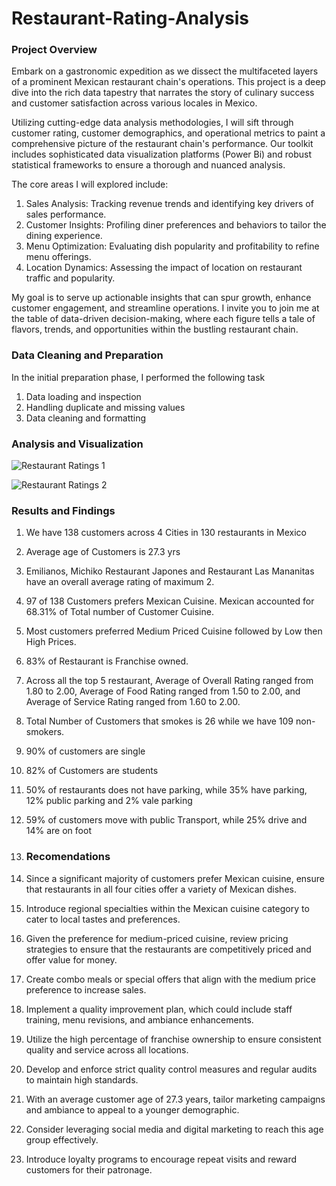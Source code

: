 # Restaurant-Rating-Analysis

### Project Overview
Embark on a gastronomic expedition as we dissect the multifaceted layers of a prominent Mexican restaurant chain's operations. This project is a deep dive into the rich data tapestry that narrates the story of culinary success and customer satisfaction across various locales in Mexico.

Utilizing cutting-edge data analysis methodologies, I will sift through customer rating, customer demographics, and operational metrics to paint a comprehensive picture of the restaurant chain's performance. Our toolkit includes sophisticated data visualization platforms (Power Bi) and robust statistical frameworks to ensure a thorough and nuanced analysis.

The core areas I will explored include:

 1. Sales Analysis: Tracking revenue trends and identifying key drivers of sales performance.
 2. Customer Insights: Profiling diner preferences and behaviors to tailor the dining experience.
 3. Menu Optimization: Evaluating dish popularity and profitability to refine menu offerings.
 4. Location Dynamics: Assessing the impact of location on restaurant traffic and popularity.

My goal is to serve up actionable insights that can spur growth, enhance customer engagement, and streamline operations. I invite you to join me at the table of data-driven decision-making, where each figure tells a tale of flavors, trends, and opportunities within the bustling restaurant chain.

### Data Cleaning and Preparation
In the initial preparation phase, I performed the following task
  1. Data loading and inspection
  2. Handling duplicate and missing values
  3. Data cleaning and formatting

### Analysis and Visualization
![Restaurant Ratings 1](https://github.com/Adefemi010/Restaurant-Rating-Analysis/assets/149597242/f2bbae1b-2767-4fd2-bc43-41515abf2dd8)

![Restaurant Ratings 2](https://github.com/Adefemi010/Restaurant-Rating-Analysis/assets/149597242/6c8e58f3-1cbe-4684-9e12-33b82d5dc4fe)


### Results and Findings
1.  We have 138 customers across 4 Cities in 130 restaurants in Mexico
2. Average age of Customers is 27.3 yrs
3. Emilianos, Michiko Restaurant Japones and Restaurant Las Mananitas have an overall average rating of maximum 2. 
4. 97 of 138 Customers prefers Mexican Cuisine. Mexican accounted for 68.31% of Total number of Customer Cuisine.
5.  Most customers preferred Medium Priced Cuisine followed by Low then High Prices.
6. 83% of Restaurant is Franchise owned.
7. Across all the top 5 restaurant, Average of Overall Rating ranged from 1.80 to 2.00, Average of Food Rating ranged from 1.50 to 2.00, and Average of Service Rating ranged from 1.60 to 2.00.
8. Total Number of Customers that smokes is 26 while we have 109 non-smokers.
9. 90% of customers are single
10. 82% of Customers are students
11. 50% of restaurants does not have parking, while 35% have parking, 12% public parking and 2% vale parking 
12. 59% of customers move with public Transport, while 25% drive and 14% are on foot

13. ### Recomendations
1.	Since a significant majority of customers prefer Mexican cuisine, ensure that restaurants in all four cities offer a variety of Mexican dishes.
2.	Introduce regional specialties within the Mexican cuisine category to cater to local tastes and preferences.
3.	Given the preference for medium-priced cuisine, review pricing strategies to ensure that the restaurants are competitively priced and offer value for money.
4.	Create combo meals or special offers that align with the medium price preference to increase sales.
5.	Implement a quality improvement plan, which could include staff training, menu revisions, and ambiance enhancements.
6.	Utilize the high percentage of franchise ownership to ensure consistent quality and service across all locations.
7.	Develop and enforce strict quality control measures and regular audits to maintain high standards.
8.	With an average customer age of 27.3 years, tailor marketing campaigns and ambiance to appeal to a younger demographic.
9.	Consider leveraging social media and digital marketing to reach this age group effectively.
10.	Introduce loyalty programs to encourage repeat visits and reward customers for their patronage.

